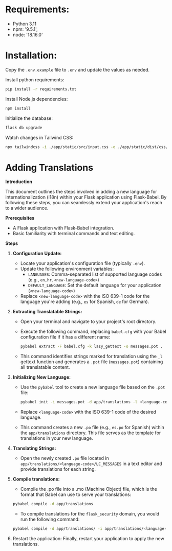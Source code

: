 # Requirements:
- Python 3.11
- npm: '9.5.1',
- node: '18.16.0'

# Installation:

Copy the `.env.example` file to `.env` and update the values as needed.

Install python requirements:
```bash
pip install -r requirements.txt
```
Install Node.js dependencies:
```bash
npm install
```
Initialize the database:
```bash
flask db upgrade
```

Watch changes in Tailwind CSS: 
```bash
npx tailwindcss -i ./app/static/src/input.css -o ./app/static/dist/css/output.css --watch
```


# Adding Translations

**Introduction**

This document outlines the steps involved in adding a new language for internationalization (i18n) within your Flask application using Flask-Babel. By following these steps, you can seamlessly extend your application's reach to a wider audience.

**Prerequisites**

- A Flask application with Flask-Babel integration.
- Basic familiarity with terminal commands and text editing.

**Steps**

1. **Configuration Update:**

   - Locate your application's configuration file (typically `.env`).
   - Update the following environment variables:
     - `LANGUAGES`: Comma-separated list of supported language codes (e.g., `en,hr,<new-language-code>`)
     - `DEFAULT_LANGUAGE`: Set the default language for your application (`<new-language-code>`)
   - Replace `<new-language-code>` with the ISO 639-1 code for the language you're adding (e.g., `es` for Spanish, `de` for German).


2. **Extracting Translatable Strings:**

   - Open your terminal and navigate to your project's root directory.
   - Execute the following command, replacing `babel.cfg` with your Babel configuration file if it has a different name:

     ```bash
     pybabel extract -F babel.cfg -k lazy_gettext -o messages.pot .
     ```

   - This command identifies strings marked for translation using the `_l` gettext function and generates a `.pot` file (`messages.pot`) containing all translatable content.


3. **Initializing New Language:**

   - Use the `pybabel` tool to create a new language file based on the `.pot` file:

     ```bash
     pybabel init -i messages.pot -d app/translations -l <language-code>
     ```

   - Replace `<language-code>` with the ISO 639-1 code of the desired language.
   - This command creates a new `.po` file (e.g., `es.po` for Spanish) within the `app/translations` directory. This file serves as the template for translations in your new language.


4. **Translating Strings:**

   - Open the newly created `.po` file located in `app/translations/<language-code>/LC_MESSAGES` in a text editor and provide translations for each string. 

   
5. **Compile translations:** 
   - Compile the .po file into a .mo (Machine Object) file, which is the format that Babel can use to serve your translations: 
   
    ```bash
    pybabel compile -d app/translations
    ```
   
    - To compile translations for the `flask_security` domain, you would run the following command:

    ```bash
    pybabel compile -d app/translations/ -i app/translations/<language-code>/LC_MESSAGES/flask_security.po -l <language-code> -D flask_security
    ```


6. Restart the application: Finally, restart your application to apply the new translations. 
